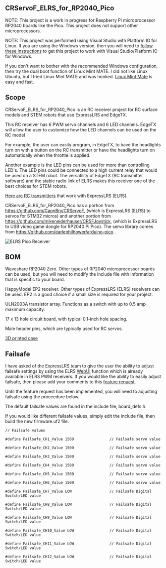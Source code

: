 ## CRServoF_ELRS_for_RP2040_Pico

NOTE: This project is a work in progress for Raspberry Pi microprocessor RP2040 boards like the Pico. This project does not support other microprocessors.

NOTE: This project was performed using Visual Studio with Platform IO for Linux. If you are using the Windows version, then you will need to [follow these instructions](https://arduino-pico.readthedocs.io/en/latest/platformio.html#important-steps-for-windows-users-before-installing) to get this project to work with Visual Studio/Platform IO for Windows.

If you don't want to bother with the recommended Windows configuration, then try the dual boot function of Linux Mint MATE. I did not like Linux Ubuntu, but I tried Linux Mint MATE and was hooked. [Linux Mint Mate](https://linuxmint-installation-guide.readthedocs.io/en/latest/) is easy and fast.

## Scope

CRServoF_ELRS_for_RP2040_Pico is an RC receiver project for RC surface models and STEM robots that use ExpressLRS and EdgeTX.

This RC receiver has 6 PWM servo channels and 6 LED channels. EdgeTX will allow the user to customize how the LED channels can be used on the RC model

For example, the user can easily program, in EdgeTX, to have the headlights turn on with a button on the RC transmitter or have the headlights turn on automatically when the throttle is applied.

Another example is the LED pins can be used for more than controlling LED's. The LED pins could be connected to a high current relay that would be used on a STEM robot. The versatility of EdgeTX (RC transmitter software) and the stable radio link of ELRS makes this receiver one of the best choices for STEM robots.

[Here are RC transmitters](https://www.radiomasterrc.com/collections/transmitter) that work with ExpressLRS (ELRS).

CRServoF_ELRS_for_RP2040_Pico has a portion from https://github.com/CapnBry/CRServoF, (which is ExpressLRS (ELRS) to servos for STM32 micros) and another portion from https://github.com/mikeneiderhauser/CRSFJoystick, (which is ExpressLRS to USB video game dongle for RP2040 Pi Pico). The servo library comes from https://github.com/earlephilhower/arduino-pico .

![ELRS Pico Receiver](https://github.com/sk8board/CRServoF_ELRS_for_RP2040_Pico/assets/96895142/c6fe0ac9-0438-4121-bc42-f2b662a814d6)

## BOM

Waveshare RP2040 Zero. Other types of RP2040 microprocessor boards can be used, but you will need to modify the include file with information that is specific to your board.

HappyModel EP2 receiver. Other types of ExpressLRS (ELRS) receivers can be used. EP2 is a good choice if a small size is required for your project.

ULN2003A transistor array. Functions as a switch with up to 0.5 amp maximum capacity.

17 x 13 hole circuit board, with typical 0.1-inch hole spacing.

Male header pins, which are typically used for RC servos.

[3D printed case](https://cad.onshape.com/documents/49e58140c1f2b9d9e9a1d4fe/w/d9ae141b1a74f2ec24c053d8/e/e737a1442b733880049387d5)

## Failsafe

I have asked of the ExpressLRS team to give the user the ability to adjust failsafe settings by using the ELRS [WebUI](https://www.expresslrs.org/hardware/pwm-receivers/?#channel-mapping-and-failsafe) function which is already available in ELRS PWM receivers. If you would like the ability to easily adjust failsafe, then please add your comments to this [feature request](https://github.com/ExpressLRS/ExpressLRS/discussions/2514). 

Until the feature request has been implemented, you will need to adjusting failsafe using the proceedure below.

The default failsafe values are found in the include file, board_defs.h.

If you would like different failsafe values, simply edit the include file, then build the new firmware.uf2 file.

`// Failsafe values`

`#define Failsafe_CH1_Value 1500                // Failsafe servo value`

`#define Failsafe_CH2_Value 1500                // Failsafe servo value`

`#define Failsafe_CH3_Value 1500                // Failsafe servo value`

`#define Failsafe_CH4_Value 1500                // Failsafe servo value`

`#define Failsafe_CH5_Value 1500                // Failsafe servo value`

`#define Failsafe_CH6_Value 1500                // Failsafe servo value`

`#define Failsafe_CH7_Value LOW                 // Failsafe Digital Switch/LED value`

`#define Failsafe_CH8_Value LOW                 // Failsafe Digital Switch/LED value`

`#define Failsafe_CH9_Value LOW                 // Failsafe Digital Switch/LED value`

`#define Failsafe_CH10_Value LOW                // Failsafe Digital Switch/LED value`

`#define Failsafe_CH11_Value LOW                // Failsafe Digital Switch/LED value`

`#define Failsafe_CH12_Value LOW                // Failsafe Digital Switch/LED value`